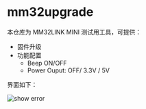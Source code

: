 # mm32upgrade

本仓库为 MM32LINK MINI 测试用工具，可提供：
- 固件升级
- 功能配置
  - Beep ON/OFF
  - Power Ouput: OFF/ 3.3V / 5V

界面如下：

![show error](..//doc//show.jpg)
